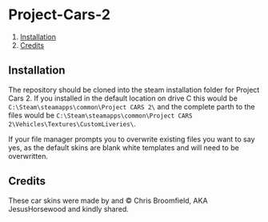 # Project-Cars-2
1. [Installation](#installation)  
2. [Credits](#credits)  
## Installation
The repository should be cloned into the steam installation folder for Project Cars 2. If you installed in the default location on drive C this would be `C:\Steam\steamapps\common\Project CARS 2\` and the complete parth to the files would be `C:\Steam\steamapps\common\Project CARS 2\Vehicles\Textures\CustomLiveries\`.

If your file manager prompts you to overwrite existing files you want to say yes, as the default skins are blank white templates and will need to be overwritten. 
## Credits
These car skins were made by and &copy; Chris Broomfield, AKA JesusHorsewood and kindly shared.
